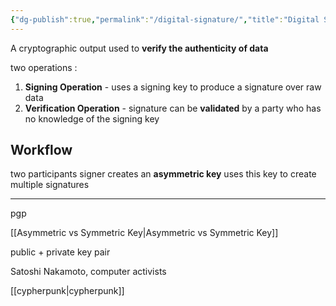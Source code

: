 ```yaml
---
{"dg-publish":true,"permalink":"/digital-signature/","title":"Digital Signature","tags":["cloudcomputing","computer","web"],"created":"","updated":""}
---
```



A cryptographic output used to **verify the authenticity of data** 

two operations :
1. **Signing Operation** - uses a signing key to produce a signature over raw data
2. **Verification Operation** - signature can be **validated** by a party who has no knowledge of the signing key

## Workflow
two participants
signer creates an **asymmetric key**
uses this key to create multiple signatures


---
pgp 

[[Asymmetric vs Symmetric Key\|Asymmetric vs Symmetric Key]]

public + private key pair

Satoshi Nakamoto, computer activists

[[cypherpunk\|cypherpunk]]  